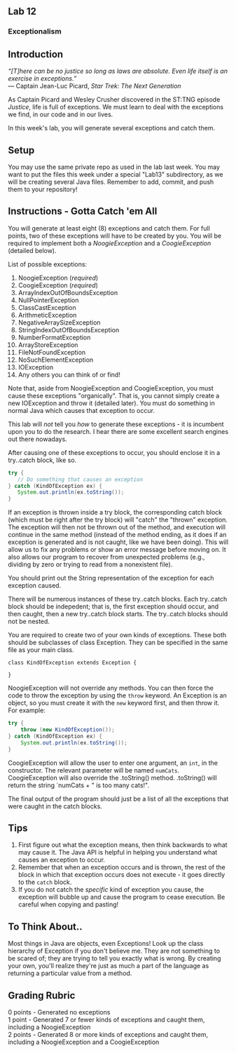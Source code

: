 ## Lab 12

### Exceptionalism

## Introduction

_“[T]here can be no justice so long as laws are absolute. Even life itself is an exercise in exceptions.”_   
   ― Captain Jean-Luc Picard, _Star Trek: The Next Generation_

As Captain Picard and Wesley Crusher discovered in the ST:TNG episode _Justice_, life is full of exceptions.  We must learn to deal with the exceptions we find, in our code and in our lives.

In this week's lab, you will generate several exceptions and catch them.

## Setup

You may use the same private repo as used in the lab last week.  You may want to put the files this week under a special "Lab13" subdirectory, as we will be creating several Java files.  Remember to add, commit, and push them to your repository!

## Instructions - Gotta Catch 'em All

You will generate at least eight (8) exceptions and catch them.  For full points, two of these exceptions will have to be created by you.  You will be required to implement both a _NoogieException_ and a _CoogieException_ (detailed below).

List of possible exceptions:

1. NoogieException (_required_)
1. CoogieException (_required_)
1. ArrayIndexOutOfBoundsException
1. NullPointerException
1. ClassCastException
1. ArithmeticException
1. NegativeArraySizeException
1. StringIndexOutOfBoundsException
1. NumberFormatException
1. ArrayStoreException
1. FileNotFoundException
1. NoSuchElementException
1. IOException
1. Any others you can think of or find!

Note that, aside from NoogieException and CoogieException, you must cause these exceptions "organically".  That is, you cannot simply create a new IOException and throw it (detailed later).  You must do something in normal Java which causes that exception to occur.

This lab will _not_ tell you _how_ to generate these exceptions - it is incumbent upon you to do the research.  I hear there are some excellent search engines out there nowadays.

After causing one of these exceptions to occur, you should enclose it in a try..catch block, like so.  

```java
try {
   // Do something that causes an exception
} catch (KindOfException ex) {
   System.out.println(ex.toString());
}
```

If an exception is thrown inside a try block, the corresponding catch block (which must be right after the try block) will "catch" the "thrown" exception.  The exception will then not be thrown out of the method, and execution will continue in the same method (instead of the method ending, as it does if an exception is generated and is not caught, like we have been doing).  This will allow us to fix any problems or show an error message before moving on.  It also allows our program to recover from unexpected problems (e.g., dividing by zero or trying to read from a nonexistent file).

You should print out the String representation of the exception for each exception caused.

There will be numerous instances of these try..catch blocks.  Each try..catch block should be indepedent; that is, the first exception should occur, and then caught, then a new try..catch block starts.  The try..catch blocks should not be nested.

You are required to create two of your own kinds of exceptions.  These both should be subclasses of class Exception.  They can be specified in the same file as your main class.

```
class KindOfException extends Exception {

}
```

NoogieException will not override any methods.  You can then force the code to throw the exception by using the `throw` keyword.  An Exception is an object, so you must create it with the `new` keyword first, and then throw it.  For example:

```java
try {
    throw (new KindOfException());
} catch (KindOfException ex) {
    System.out.println(ex.toString());
}
```

CoogieException will allow the user to enter one argument, an `int`, in the constructor.  The relevant parameter will be named `numCats`.  CoogieException will also override the .toString() method.  .toString() will return the string `numCats + " is too many cats!".

The final output of the program should just be a list of all the exceptions that were caught in the catch blocks.

## Tips

1. First figure out what the exception means, then think backwards to what may cause it.  The Java API is helpful in helping you understand what causes an exception to occur.
2. Remember that when an exception occurs and is thrown, the rest of the block in which that exception occurs does not execute - it goes directly to the `catch` block.
3. If you do not catch the _specific_ kind of exception you cause, the exception will bubble up and cause the program to cease execution.  Be careful when copying and pasting!

## To Think About..

Most things in Java are objects, even Exceptions!  Look up the class hierarchy of Exception if you don't believe me.  They are not something to be scared of; they are trying to tell you exactly what is wrong.  By creating your own, you'll realize they're just as much a part of the language as returning a particular value from a method.

## Grading Rubric

0 points - Generated no exceptions  
1 point - Generated 7 or fewer kinds of exceptions and caught them, including a NoogieException  
2 points - Generated 8 or more kinds of exceptions and caught them, including a NoogieException and a CoogieException  


